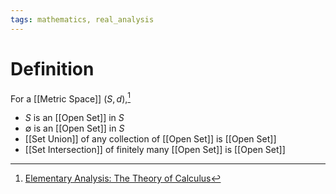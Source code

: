 ```yaml
---
tags: mathematics, real_analysis
---
```


# Definition

For a [[Metric Space]] $(S, d)$,[^1]
- $S$ is an [[Open Set]] in $S$
- $\emptyset$ is an [[Open Set]] in $S$
- [[Set Union]] of any collection of [[Open Set]] is [[Open Set]]
- [[Set Intersection]] of finitely many [[Open Set]] is [[Open Set]]

[^1]: [Elementary Analysis: The Theory of Calculus](zotero://open-pdf/library/items/GUY2WR3V?page=99)